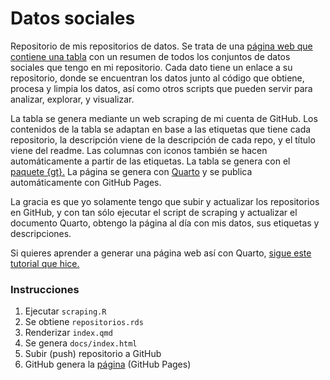 # Datos sociales

Repositorio de mis repositorios de datos. Se trata de una [página web que contiene una tabla](https://bastianolea.github.io/datos_sociales/) con un resumen de todos los conjuntos de datos sociales que tengo en mi repositorio. Cada dato tiene un enlace a su repositorio, donde se encuentran los datos junto al código que obtiene, procesa y limpia los datos, así como otros scripts que pueden servir para analizar, explorar, y visualizar.

La tabla se genera mediante un web scraping de mi cuenta de GitHub. Los contenidos de la tabla se adaptan en base a las etiquetas que tiene cada repositorio, la descripción viene de la descripción de cada repo, y el título viene del readme. Las columnas con iconos también se hacen automáticamente a partir de las etiquetas. La tabla se genera con el [paquete {gt}.](https://gt.rstudio.com) La página se genera con [Quarto](https://github.com/quarto-dev/quarto-r) y se publica automáticamente con GitHub Pages.

La gracia es que yo solamente tengo que subir y actualizar los repositorios en GitHub, y con tan sólo ejecutar el script de scraping y actualizar el documento Quarto, obtengo la página al día con mis datos, sus etiquetas y descripciones.

Si quieres aprender a generar una página web así con Quarto, [sigue este tutorial que hice.](https://bastianolea.rbind.io/blog/tutorial_quarto_github_pages/)

### Instrucciones

1. Ejecutar `scraping.R`
2. Se obtiene `repositorios.rds`
3. Renderizar `index.qmd`
4. Se genera `docs/index.html`
5. Subir (push) repositorio a GitHub
6. GitHub genera la [página](https://bastianolea.github.io/datos_sociales/) (GitHub Pages)